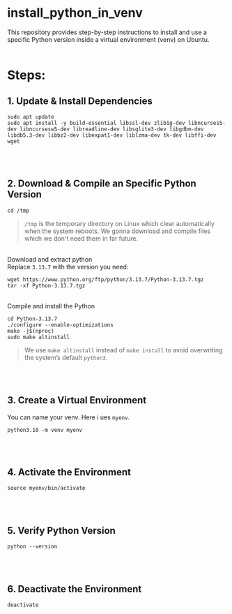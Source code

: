 # install_python_in_venv
This repository provides step-by-step instructions to install and use a specific Python version inside a virtual environment (venv) on Ubuntu.
<br><br>

# Steps:
## 1. Update & Install Dependencies
```
sudo apt update
sudo apt install -y build-essential libssl-dev zlib1g-dev libncurses5-dev libncursesw5-dev libreadline-dev libsqlite3-dev libgdbm-dev libdb5.3-dev libbz2-dev libexpat1-dev liblzma-dev tk-dev libffi-dev wget
```
<br><br>

## 2. Download & Compile an Specific Python Version
```
cd /tmp
```
> `/tmp` is the temporary directory on Linux which clear automatically when the system reboots. We gonna download and compile files which we don't need them in far future.

<br>Download and extract python<br>Replace `3.13.7` with the version you need:
```
wget https://www.python.org/ftp/python/3.13.7/Python-3.13.7.tgz
tar -xf Python-3.13.7.tgz
```

<br>Compile and install the Python
```
cd Python-3.13.7
./configure --enable-optimizations
make -j$(nproc)
sudo make altinstall
```
> We use `make altinstall` instead of `make install` to avoid overwriting the system’s default `python3`.

<br><br>

## 3. Create a Virtual Environment
You can name your venv. Here i ues `myenv`.
```
python3.10 -m venv myenv
```
<br><br>

## 4. Activate the Environment
```
source myenv/bin/activate
```
<br><br>

## 5. Verify Python Version
```
python --version
```
<br><br>

## 6. Deactivate the Environment
```
deactivate
```
